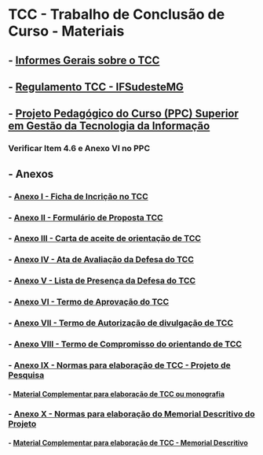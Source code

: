 # TCC - Trabalho de Conclusão de Curso - Materiais 

## - [Informes Gerais sobre o TCC](https://docs.google.com/presentation/d/1rz3bJNg44TnuWu-1UdK4qHxacWrqy8DW/edit?usp=sharing&ouid=107938724732263871049&rtpof=true&sd=true)

## - [Regulamento TCC - IFSudesteMG](https://www.ifsudestemg.edu.br/documentos-institucionais/unidades/reitoria/pro-reitorias/ensino/graduacao/trabalho-de-conclusao-de-curso-tcc)

## - [Projeto Pedagógico do Curso (PPC) Superior em Gestão da Tecnologia da Informação](https://sig.ifsudestemg.edu.br/sigaa/verProducao?idProducao=566947&&key=667d9e6f936dd330cc01e8622a934800)

### Verificar Item 4.6 e Anexo VI no PPC

## - Anexos 

### - [Anexo I - Ficha de Incrição no TCC](https://docs.google.com/document/d/1s2qwc55qHw3eOGW5vNhAGkJPYLxxlZVZ/edit?usp=sharing&ouid=107938724732263871049&rtpof=true&sd=true)

### - [Anexo II - Formulário de Proposta TCC](https://docs.google.com/document/d/1s5nxqJJGhkUa_ArEOA3Sv-h-kBEfLsZM/edit?usp=sharing&ouid=107938724732263871049&rtpof=true&sd=true)

### - [Anexo III - Carta de aceite de orientação de TCC](https://docs.google.com/document/d/1s81CLHSi4ElYwIb4mhoX03TRABOSORIS/edit?usp=sharing&ouid=107938724732263871049&rtpof=true&sd=true)

### - [Anexo IV - Ata de Avaliação da Defesa do TCC](https://docs.google.com/document/d/1sFp3k-T4ustInm9LpxnPzUGLESdZxYoi/edit?usp=sharing&ouid=107938724732263871049&rtpof=true&sd=true)

### - [Anexo V - Lista de Presença da Defesa do TCC](https://docs.google.com/document/d/1sGUvs0rvD35VLIFjl74mwiPvasG39-or/edit?usp=sharing&ouid=107938724732263871049&rtpof=true&sd=true)

### - [Anexo VI - Termo de Aprovação do TCC](https://docs.google.com/document/d/1sJDt2sXvjOQ6VXuLXOJU0nurgfnu938X/edit?usp=sharing&ouid=107938724732263871049&rtpof=true&sd=true)

### - [Anexo VII - Termo de Autorização de divulgação de TCC](https://docs.google.com/document/d/1sPZuz2n2mfatGzpNfBoN3E0e61jOD9V4/edit?usp=sharing&ouid=107938724732263871049&rtpof=true&sd=true)

### - [Anexo VIII - Termo de Compromisso do orientando de TCC](https://docs.google.com/document/d/1sSoip45qJWh3MI9d4vqbrjmLTBbs3kdZ/edit?usp=sharing&ouid=107938724732263871049&rtpof=true&sd=true)

### - [Anexo IX - Normas para elaboração de TCC - Projeto de Pesquisa](https://docs.google.com/document/d/1sTpo0Pc7CLNqkb7EiYDXoiKyF52X1W4I/edit?usp=sharing&ouid=107938724732263871049&rtpof=true&sd=true)

#### - [Material Complementar para elaboração de TCC ou monografia](https://docs.google.com/document/d/1saQVTht9Ggt1I6lyzuVjtKLkSoHc09u4/edit?usp=sharing&ouid=107938724732263871049&rtpof=true&sd=true)

### - [Anexo X - Normas para elaboração do Memorial Descritivo do Projeto](https://docs.google.com/document/d/1sUsar10N8k7-Ug_Xh19d_vAvlAW_6kbn/edit?usp=sharing&ouid=107938724732263871049&rtpof=true&sd=true)

#### - [Material Complementar para elaboração de TCC - Memorial Descritivo](https://docs.google.com/document/d/1vzXdyzRcFrAvr7qFDshfq5gVHh1NDDmp/edit?usp=sharing&ouid=107938724732263871049&rtpof=true&sd=true)




















